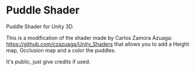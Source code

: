# Puddle Shader
Puddle Shader for Unity 3D.

This is a modification of the shader made by Carlos Zamora Azuaga: https://github.com/czazuaga/Unity_Shaders
that allows you to add a Height map, Occlusion map and a color the puddles. 

It's public, just give credits if used. 


